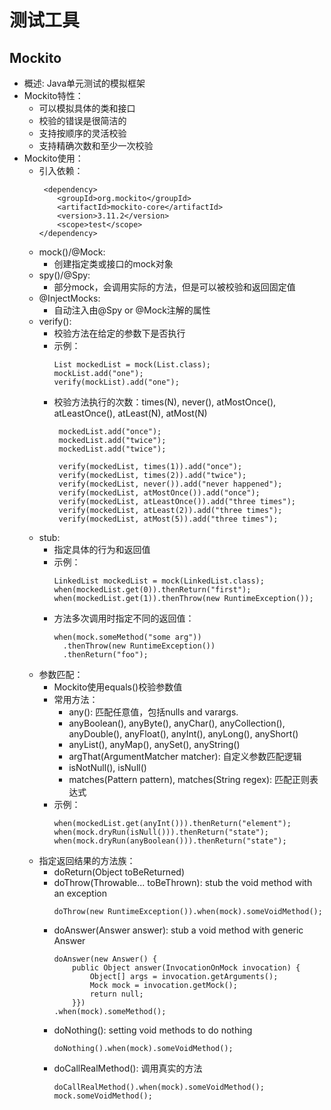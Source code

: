 # 测试工具

## Mockito

  - 概述: Java单元测试的模拟框架
  - Mockito特性：
    - 可以模拟具体的类和接口
    - 校验的错误是很简洁的
    - 支持按顺序的灵活校验
    - 支持精确次数和至少一次校验
  - Mockito使用：
    - 引入依赖：
      ```
       <dependency>
          <groupId>org.mockito</groupId>
          <artifactId>mockito-core</artifactId>
          <version>3.11.2</version>
          <scope>test</scope>
      </dependency>
      ```
    - mock()/@Mock: 
      - 创建指定类或接口的mock对象
    - spy()/@Spy: 
      - 部分mock，会调用实际的方法，但是可以被校验和返回固定值
    - @InjectMocks:
      - 自动注入由@Spy or @Mock注解的属性
    - verify():
      - 校验方法在给定的参数下是否执行
      - 示例：
        ```
        List mockedList = mock(List.class);
        mockList.add("one");
        verify(mockList).add("one");
        ```
      - 校验方法执行的次数：times(N), never(), atMostOnce(), atLeastOnce(), atLeast(N), atMost(N)
        ```
         mockedList.add("once");
         mockedList.add("twice");
         mockedList.add("twice");
         
         verify(mockedList, times(1)).add("once");
         verify(mockedList, times(2)).add("twice");
         verify(mockedList, never()).add("never happened");
         verify(mockedList, atMostOnce()).add("once");
         verify(mockedList, atLeastOnce()).add("three times");
         verify(mockedList, atLeast(2)).add("three times");
         verify(mockedList, atMost(5)).add("three times");
        ```
    - stub: 
      - 指定具体的行为和返回值
      - 示例：
        ```
        LinkedList mockedList = mock(LinkedList.class);
        when(mockedList.get(0)).thenReturn("first");
        when(mockedList.get(1)).thenThrow(new RuntimeException());
        ```
      - 方法多次调用时指定不同的返回值：
        ```
        when(mock.someMethod("some arg"))
          .thenThrow(new RuntimeException())
          .thenReturn("foo");
        ```
    - 参数匹配：
      - Mockito使用equals()校验参数值
      - 常用方法：
        - any(): 匹配任意值，包括nulls and varargs.
        - anyBoolean(), anyByte(), anyChar(), anyCollection(), anyDouble(), anyFloat(), anyInt(), anyLong(), anyShort()
        - anyList(), anyMap(), anySet(), anyString()
        - argThat(ArgumentMatcher<T> matcher): 自定义参数匹配逻辑
        - isNotNull(), isNull()
        - matches(Pattern pattern), matches(String regex): 匹配正则表达式
      - 示例：
        ```
        when(mockedList.get(anyInt())).thenReturn("element");
        when(mock.dryRun(isNull())).thenReturn("state");
        when(mock.dryRun(anyBoolean())).thenReturn("state");
        ```
    - 指定返回结果的方法族：
      - doReturn(Object toBeReturned)
      - doThrow(Throwable... toBeThrown): stub the void method with an exception
        ```
        doThrow(new RuntimeException()).when(mock).someVoidMethod();
        ```
      - doAnswer(Answer answer): stub a void method with generic Answer
        ```
        doAnswer(new Answer() {
            public Object answer(InvocationOnMock invocation) {
                Object[] args = invocation.getArguments();
                Mock mock = invocation.getMock();
                return null;
            }})
        .when(mock).someMethod();
        ```
      - doNothing(): setting void methods to do nothing
        ```
        doNothing().when(mock).someVoidMethod();
        ```
      - doCallRealMethod(): 调用真实的方法
        ```
        doCallRealMethod().when(mock).someVoidMethod();
        mock.someVoidMethod();
        ```
  
